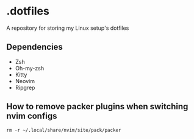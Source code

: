 # .dotfiles
A repository for storing my Linux setup's dotfiles

## Dependencies
* Zsh
* Oh-my-zsh
* Kitty
* Neovim
* Ripgrep

## How to remove packer plugins when switching nvim configs

````rm -r ~/.local/share/nvim/site/pack/packer````
